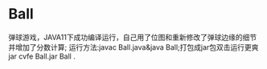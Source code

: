 # Ball 
弹球游戏，JAVA11下成功编译运行，自己用了位图和重新修改了弹球边缘的细节并增加了分数计算;
运行方法:javac Ball.java&java Ball;打包成jar包双击运行更爽jar cvfe Ball.jar Ball .
